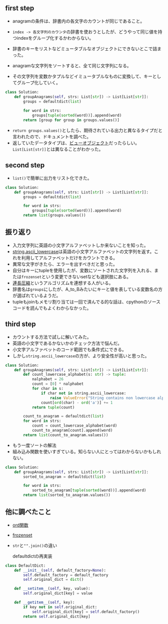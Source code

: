 ## first step

- anagramの条件は、辞書内の各文字のカウントが同じであること。
- `index -> 各文字列のカウンタ`の辞書を使おうとしたが、どうやって同じ値を持つindexをグループ化するかわからない。
- 辞書のキーをリストなどミュータブルなオブジェクトにできないとこで詰まった。


- anagramな文字列をソートすると、全て同じ文字列になる。
- その文字列を変数かタプルなどイミュータブルなものに変換して、キーとしてグループ化していく。

```python
class Solution:
    def groupAnagrams(self, strs: List[str]) -> List[List[str]]:
        groups = defaultdict(list)
        
        for word in strs:
            groups[tuple(sorted(word))].append(word)
        return [group for group in groups.values()]
```

- `return groups.values()`としたら、期待されている出力と異なるタイプだと言われたので、ドキュメントを調べた。
- 返していたデータタイプは、[ビューオブジェクト](https://docs.python.org/ja/3.13/library/stdtypes.html#dictionary-view-objects)だったらしい。`List[List[str]]`とは異なることがわかった。

## second step

- `list()`で簡単に出力をリスト化できた。

```python
class Solution:
    def groupAnagrams(self, strs: List[str]) -> List[List[str]]:
        groups = defaultdict(list)

        for word in strs:
            groups[tuple(sorted(word))].append(word)
        return list(groups.values())
```

## 振り返り

- 入力文字列に英語の小文字アルファベットしか来ないことを知った。
 - [string.ascii_lowercase](https://docs.python.org/3/library/string.html#string.ascii_lowercase)は英語の小文字アルファベットの文字列を返す。これを利用してアルファベットだけをカウントできる。
 - 異常な文字がきたら、エラーを出すべきだと思った。
- 自分はキーにtupleを使用したが、変数にソートされた文字列を入れる、または`frozenset`という変更できないsetなども選択肢にある。
- [連長圧縮](https://ja.wikipedia.org/wiki/%E9%80%A3%E9%95%B7%E5%9C%A7%E7%B8%AE)というアルゴリズムを連想する人がいる。
- 辞書名は`groups`にしたが、A_to_Bみたいにキーと値を表している変数名の方が選ばれているようだ。
- tupleもjoinもメモリ割り当ては一回で済んでる的な話は、cpythonのソースコードを読んでもよくわからなかった。


## third step

- カウントする方法で試しに解いてみた。
- 英語の小文字であるかないかのチェック方法で悩んだ。
- 小文字アルファベットのコード範囲でも条件式にできる。
- しかし`string.ascii_lowercase`の方が、より安全性が高いと思った。

```python
class Solution:
    def groupAnagrams(self, strs: List[str]) -> List[List[str]]:
        def count_lowercase_alphabet(s: str) -> tuple:
            nalphabet = 26
            count = [0] * nalphabet
            for char in s:
                if char not in string.ascii_lowercase:
                    raise ValueError("String contains non lowercase alphabet character")
                count[ord(char) - ord('a')] += 1
            return tuple(count)

        count_to_anagram = defaultdict(list)
        for word in strs:
            count = count_lowercase_alphabet(word)
            count_to_anagram[count].append(word)
        return list(count_to_anagram.values())
```

- もう一度ソートの解法
- 組み込み関数を使いすぎている。知らない人にとってはわからないかもしれない。

```python
class Solution:
    def groupAnagrams(self, strs: List[str]) -> List[List[str]]:
        sorted_to_anagram = defaultdict(list)

        for word in strs:
            sorted_to_anagram[tuple(sorted(word))].append(word)
        return list(sorted_to_anagram.values())
```


## 他に調べたこと

- [ord関数](https://docs.python.org/3/library/functions.html#ord)
- [frozenset](https://docs.python.org/3/library/stdtypes.html#frozenset)
- `str`と`"".join()`の違い


  defaultdictの再実装

```python  
class DefaultDict:
    def __init__(self, default_factory=None):
        self.default_factory = default_factory
        self.original_dict = dict()

    def __setitem__(self, key, value):
        self.original_dict[key] = value

    def __getitem__(self, key):
        if key not in self.original_dict:
            self.original_dict[key] = self.default_factory()
        return self.original_dict[key]
  ```
